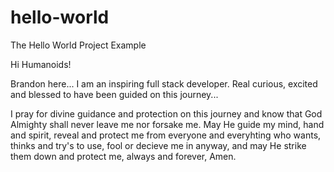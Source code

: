 # hello-world
The Hello World Project Example

Hi Humanoids!

Brandon here... I am an inspiring full stack developer.
Real curious, excited and blessed to have been guided on this journey...

I pray for divine guidance and protection on this journey and know that God Almighty shall never leave me nor forsake me.
May He guide my mind, hand and spirit, reveal and protect me from everyone and everyhting who wants, thinks and try's to
use, fool or decieve me in anyway, and may He strike them down and protect me, always and forever, Amen.
